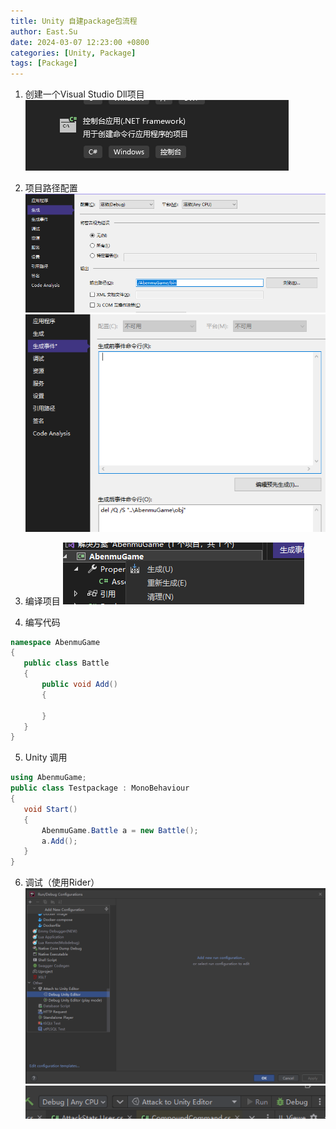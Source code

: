 ```yaml
---
title: Unity 自建package包流程
author: East.Su
date: 2024-03-07 12:23:00 +0800
categories: [Unity, Package]
tags: [Package]
---
```


1. 创建一个Visual Studio Dll项目
 ![alt text](/assets/package/image.png)

2. 项目路径配置
   ![alt text](/assets/package/image-1.png)
   ![alt text](/assets/package/image-2.png)
3. 编译项目
   ![alt text](/assets/package/image-3.png)   

4. 编写代码
 ```c#
 namespace AbenmuGame
{
    public class Battle
    {
        public void Add()
        {

        }
    }
}
```

5. Unity 调用
 ```c#
 using AbenmuGame;
public class Testpackage : MonoBehaviour
{
    void Start()
    {
        AbenmuGame.Battle a = new Battle();
        a.Add();
    }
}
```

6. 调试（使用Rider）
![alt text](/assets/package/image-4.png)
![alt text](/assets/package/image-5.png)